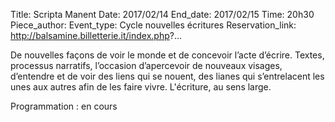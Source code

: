 Title: Scripta Manent
Date: 2017/02/14
End_date: 2017/02/15
Time: 20h30
Piece_author:
Event_type: Cycle nouvelles écritures
Reservation_link: http://balsamine.billetterie.it/index.php?...


De nouvelles façons de voir le monde et de concevoir l’acte d’écrire. Textes, processus narratifs, l’occasion d’apercevoir de nouveaux visages, d’entendre et de voir des liens qui se nouent, des lianes qui s’entrelacent les unes aux autres afin de les faire vivre. L'écriture, au sens large.


Programmation
:    en cours
